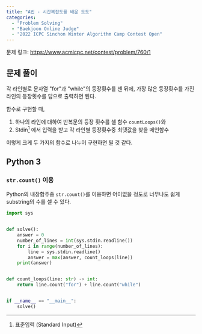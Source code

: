 ```yaml
---
title: "A번 - 시간복잡도를 배운 도도"
categories:
  - "Problem Solving"
  - "Baekjoon Online Judge"
  - "2022 ICPC Sinchon Winter Algorithm Camp Contest Open"
---
```


문제 링크: <https://www.acmicpc.net/contest/problem/760/1>


## 문제 풀이

각 라인별로 문자열 "for"과 "while"의 등장횟수를 센 뒤에,
가장 많은 등장횟수를 가진 라인의 등장횟수를 답으로 출력하면 된다.

함수로 구현할 때,
1. 하나의 라인에 대하여 반복문의 등장 횟수를 셀 함수 `countLoops()`와
2. Stdin[^1] 에서 입력을 받고 각 라인별 등장횟수중 최댓값을 찾을 메인함수

[^1]: 표준입력 (Standard Input)

이렇게 크게 두 가지의 함수로 나누어 구현하면 될 것 같다.


## Python 3

### `str.count()` 이용

Python의 내장함주중 `str.count()`를 이용하면 어이없을 정도로 너무나도 쉽게 substring의 수를 셀 수 있다.


```python
import sys


def solve():
    answer = 0
    number_of_lines = int(sys.stdin.readline())
    for i in range(number_of_lines):
        line = sys.stdin.readline()
        answer = max(answer, count_loops(line))
    print(answer)


def count_loops(line: str) -> int:
    return line.count("for") + line.count("while")


if __name__ == "__main__":
    solve()
```
